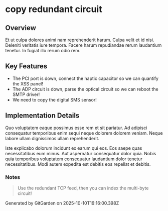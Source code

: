 # copy redundant circuit

## Overview
Et ut culpa dolores animi nam reprehenderit harum. Culpa velit et id nisi. Deleniti veritatis iure tempora. Facere harum repudiandae rerum laudantium tenetur. In fugiat illo rerum odio rem.

## Key Features
- The PCI port is down, connect the haptic capacitor so we can quantify the XSS panel!
- The ADP circuit is down, parse the optical circuit so we can reboot the SMTP driver!
- We need to copy the digital SMS sensor!

## Implementation Details
Quo voluptatem eaque possimus esse rem et sit pariatur. Ad adipisci consequatur temporibus enim sequi neque dolorem dolorem veniam. Neque labore ullam dignissimos ullam reprehenderit.
 Iste explicabo dolorum incidunt ex earum qui eos. Eos saepe quas necessitatibus eum minus. Aut aspernatur consequatur dolor quia. Nobis quia temporibus voluptatem consequatur laudantium dolor tenetur necessitatibus. Modi autem expedita est debitis eos repellat et debitis.

### Notes
> Use the redundant TCP feed, then you can index the multi-byte circuit!

Generated by GitGarden on 2025-10-10T16:16:00.398Z